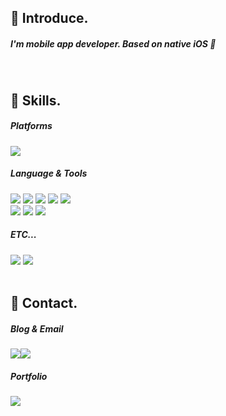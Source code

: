<div align="leading">
  
   ## 📢 Introduce.
 
  <h5>
  I'm mobile app developer. Based on native iOS 📱
  </h5>
  
  <br> 
  
   ## 💪 Skills.
  
  
  <h5>Platforms</h5>

  <img src="https://img.shields.io/badge/iOS-5A29E4?style=flat&logo=iOS&logoColor=white"/>  
    
  <h5>Language & Tools</h5>

  <img src="https://img.shields.io/badge/SwiftUI-2396F3?style=flat&logo=Swift&logoColor=white"/>
  <img src="https://img.shields.io/badge/UIkit-2396F3?style=flat&logo=UIKit&logoColor=white"/>
  <img src="https://img.shields.io/badge/Xcode-147EFB?style=flat&logo=Xcode&logoColor=white"/>
  <img src="https://img.shields.io/badge/Swift-F05138?style=flat&logo=swift&logoColor=white"/>
  <img src="https://img.shields.io/badge/ObjectiveC-7FADF2?style=flat&logo=C&logoColor=white"/>
 
  <br> 
  <img src="https://img.shields.io/badge/Firebase-FFCA28?style=flat&logo=Firebase&logoColor=white"/>
  <img src="https://img.shields.io/badge/Figma-F24E1E?style=flat&logo=Figma&logoColor=white"/>
  <img src="https://img.shields.io/badge/Adobe Illustrator-FF9A00?style=flat&logo=Adobe Illustrator&logoColor=white">

  
  <br>
  <h5>ETC...</h5>
  <img src="https://img.shields.io/badge/Microsoft Office-D83B01?style=flat&logo=Microsoft Office&logoColor=white"/>
  <img src="https://img.shields.io/badge/Qgis-589632?style=flat&logo=Qgis&logoColor=white"/>

  <br>   
  <br> 
  
  ## 📌 Contact.
  
  <h5>Blog & Email</h5>
 
  
<a href="https://iosdevlime.tistory.com" target="_blank"><img src="https://img.shields.io/badge/Blog-000000?style=flat&logo=Tistory&logoColor=white"/></a><a href="https://onthelots.gmail.com" target="_blank"><img src="https://img.shields.io/badge/onthelots.gmail.com-EA4335?style=flat&logo=Gmail&logoColor=white"/></a>
  
 <h5>Portfolio</h5>
 <a href="https://onthelots.notion.site/LIME-6bcdb6674b0f4f6baf37cc857edddc66" target="_blank"><img src="https://img.shields.io/badge/Notion-000000?style=flat&logo=Notion&logoColor=white"/></a>

  
  </div>
